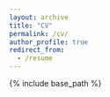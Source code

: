 ```yaml
---
layout: archive
title: "CV"
permalink: /cv/
author_profile: true
redirect_from:
  - /resume
---
```


{% include base_path %}
<!--
[SISIUS](https://investigacion.us.es/sisius/sis_showpub.php?idpers=7338 "@embed")
-->

<Embed
  html={false}
  url="https://investigacion.us.es/sisius/sis_showpub.php?idpers=7338"
  title="SISIUS"
/>

<!--
<div>
  <style>
  .container {
     position: relative;
     overflow: hidden;
     padding-top: 80%;
  }

  .container iframe {
     position: absolute;
     top: 0;
     left: 0;
     width: 100%;
     height: 100%;
     border: 0;
  }
  </style>
    <div class=”container">
      <iframe src="https://investigacion.us.es/sisius/sis_showpub.php?idpers=7338"></iframe>
    </div>
</div>
-->

<!--
<iframe src="https://investigacion.us.es/sisius/sis_showpub.php?idpers=7338" style="overflow:hidden; height:100%; width:100%; position: absolute; top: 0; left: 0; bottom: 0; right: 0;" height="100%" width="90%"></iframe>

<iframe src="https://investigacion.us.es/sisius/sis_showpub.php?idpers=7338" style="overflow:hidden; height:100%; width:100%; position: absolute;" height="100%" width="100%"></iframe>
-->

<!--
Education
======
* Ph.D in Version Control Theory, GitHub University, 2018 (expected)
* M.S. in Jekyll, GitHub University, 2014
* B.S. in GitHub, GitHub University, 2012

Work experience
======
* Spring 2024: Academic Pages Collaborator
  * Github University
  * Duties includes: Updates and improvements to template
  * Supervisor: The Users

* Fall 2015: Research Assistant
  * Github University
  * Duties included: Merging pull requests
  * Supervisor: Professor Hub

* Summer 2015: Research Assistant
  * Github University
  * Duties included: Tagging issues
  * Supervisor: Professor Git
  
Skills
======
* Skill 1
* Skill 2
  * Sub-skill 2.1
  * Sub-skill 2.2
  * Sub-skill 2.3
* Skill 3

Publications
======
  <ul>{% for post in site.publications reversed %}
    {% include archive-single-cv.html %}
  {% endfor %}</ul>
  
Talks
======
  <ul>{% for post in site.talks reversed %}
    {% include archive-single-talk-cv.html  %}
  {% endfor %}</ul>
  
Teaching
======
  <ul>{% for post in site.teaching reversed %}
    {% include archive-single-cv.html %}
  {% endfor %}</ul>
  
Service and leadership
======
* Currently signed in to 43 different slack teams
-->
